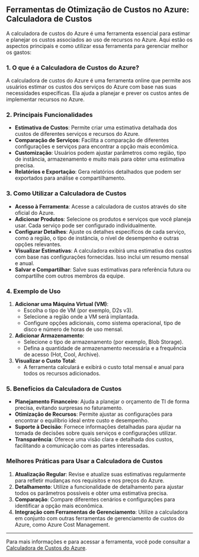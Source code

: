 ## Ferramentas de Otimização de Custos no Azure: Calculadora de Custos

A calculadora de custos do Azure é uma ferramenta essencial para estimar e planejar os custos associados ao uso de recursos no Azure. Aqui estão os aspectos principais e como utilizar essa ferramenta para gerenciar melhor os gastos:

### 1. **O que é a Calculadora de Custos do Azure?**
A calculadora de custos do Azure é uma ferramenta online que permite aos usuários estimar os custos dos serviços do Azure com base nas suas necessidades específicas. Ela ajuda a planejar e prever os custos antes de implementar recursos no Azure.

### 2. **Principais Funcionalidades**
- **Estimativa de Custos**: Permite criar uma estimativa detalhada dos custos de diferentes serviços e recursos do Azure.
- **Comparação de Serviços**: Facilita a comparação de diferentes configurações e serviços para encontrar a opção mais econômica.
- **Customização**: Usuários podem ajustar parâmetros como região, tipo de instância, armazenamento e muito mais para obter uma estimativa precisa.
- **Relatórios e Exportação**: Gera relatórios detalhados que podem ser exportados para análise e compartilhamento.

### 3. **Como Utilizar a Calculadora de Custos**
- **Acesso à Ferramenta**: Acesse a calculadora de custos através do site oficial do Azure.
- **Adicionar Produtos**: Selecione os produtos e serviços que você planeja usar. Cada serviço pode ser configurado individualmente.
- **Configurar Detalhes**: Ajuste os detalhes específicos de cada serviço, como a região, o tipo de instância, o nível de desempenho e outras opções relevantes.
- **Visualizar Estimativas**: A calculadora exibirá uma estimativa dos custos com base nas configurações fornecidas. Isso inclui um resumo mensal e anual.
- **Salvar e Compartilhar**: Salve suas estimativas para referência futura ou compartilhe com outros membros da equipe.

### 4. **Exemplo de Uso**
1. **Adicionar uma Máquina Virtual (VM)**:
   - Escolha o tipo de VM (por exemplo, D2s v3).
   - Selecione a região onde a VM será implantada.
   - Configure opções adicionais, como sistema operacional, tipo de disco e número de horas de uso mensal.
2. **Adicionar Armazenamento**:
   - Selecione o tipo de armazenamento (por exemplo, Blob Storage).
   - Defina a quantidade de armazenamento necessária e a frequência de acesso (Hot, Cool, Archive).
3. **Visualizar o Custo Total**:
   - A ferramenta calculará e exibirá o custo total mensal e anual para todos os recursos adicionados.

### 5. **Benefícios da Calculadora de Custos**
- **Planejamento Financeiro**: Ajuda a planejar o orçamento de TI de forma precisa, evitando surpresas no faturamento.
- **Otimização de Recursos**: Permite ajustar as configurações para encontrar o equilíbrio ideal entre custo e desempenho.
- **Suporte à Decisão**: Fornece informações detalhadas para ajudar na tomada de decisões sobre quais serviços e configurações utilizar.
- **Transparência**: Oferece uma visão clara e detalhada dos custos, facilitando a comunicação com as partes interessadas.

### Melhores Práticas para Usar a Calculadora de Custos
1. **Atualização Regular**: Revise e atualize suas estimativas regularmente para refletir mudanças nos requisitos e nos preços do Azure.
2. **Detalhamento**: Utilize a funcionalidade de detalhamento para ajustar todos os parâmetros possíveis e obter uma estimativa precisa.
3. **Comparação**: Compare diferentes cenários e configurações para identificar a opção mais econômica.
4. **Integração com Ferramentas de Gerenciamento**: Utilize a calculadora em conjunto com outras ferramentas de gerenciamento de custos do Azure, como Azure Cost Management.

---

Para mais informações e para acessar a ferramenta, você pode consultar a [Calculadora de Custos do Azure](https://azure.microsoft.com/pt-br/pricing/calculator/).
